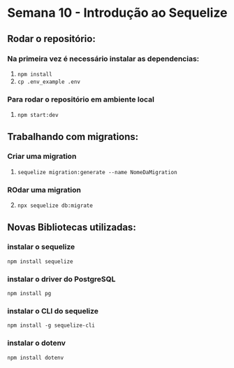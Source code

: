 # Semana 10 - Introdução ao Sequelize

## Rodar o repositório:

### Na primeira vez é necessário instalar as dependencias:
1. `npm install`
2. `cp .env_example .env`

### Para rodar o repositório em ambiente local
1. `npm start:dev`

## Trabalhando com migrations:

### Criar uma migration
1. `sequelize migration:generate --name NomeDaMigration`
### ROdar uma migration
2. `npx sequelize db:migrate`

## Novas Bibliotecas utilizadas:

### instalar o sequelize
`npm install sequelize` 
### instalar o driver do PostgreSQL
`npm install pg` 
### instalar o CLI do sequelize
`npm install -g sequelize-cli` 
### instalar o dotenv
`npm install dotenv`
